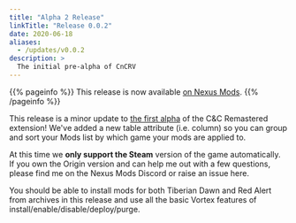 ```yaml
---
title: "Alpha 2 Release"
linkTitle: "Release 0.0.2"
date: 2020-06-18
aliases:
  - /updates/v0.0.2
description: >
  The initial pre-alpha of CnCRV
---
```


{{% pageinfo %}}
This release is now available [on Nexus Mods](https://www.nexusmods.com/site/mods/133?tab=files).
{{% /pageinfo %}}

This release is a minor update to [the first alpha](/updates/v0.0.1) of the C&C Remastered extension! We've added a new table attribute (i.e. column) so you can group and sort your Mods list by which game your mods are applied to.

At this time we **only support the Steam** version of the game automatically. If you own the Origin version and can help me out with a few questions, please find me on the Nexus Mods Discord or raise an issue here.

You should be able to install mods for both Tiberian Dawn and Red Alert from archives in this release and use all the basic Vortex features of install/enable/disable/deploy/purge.